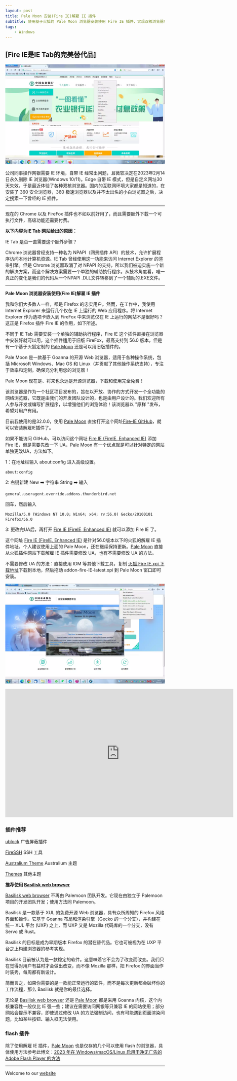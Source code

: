 ```yaml
---
layout: post
title: Pale Moon 安装(Fire IE)解雇 IE 插件
subtitle: 使用基于火狐的 Pale Moon 浏览器安装使用 Fire IE 插件，实现双核浏览器功能
tags:
    - Windows
---
```

## [Fire IE是IE Tab的完美替代品]
![Pale Moon IE Menu](https://raw.githubusercontent.com/huijingfei/huijingfei.github.io/master/images/IE%20menu.webp)

公司同事操作网银需要 IE 环境，自带 IE 经常出问题，且微软决定在2023年2月14日永久删除 IE 浏览器(Windows 10/11)。Edge 自带 IE 模式，但是自定义网址30天失效，于是最近体验了各种双核浏览器。国内的互联网环境大家都是知道的，在安装了 360 安全浏览器，360 极速浏览器以及并不太出名的小白浏览器之后，决定搜索一下曾经的 IE 插件。

------------------------------------------------------

现在的 Chrome 以及 FireFox 插件也不如以前好用了，而且需要额外下载一个可执行文件，高级功能还需要付费。

**以下内容为IE Tab 网站给出的原因：**

IE Tab 是否一直需要这个额外步骤？

Chrome 浏览器曾经支持一种名为 NPAPI（网景插件 API）的技术，允许扩展程序访问本地计算机资源。IE Tab 曾经使用这一功能来访问 Internet Explorer 的渲染引擎。但是 Chrome 浏览器取消了对 NPAPI 的支持，所以我们被迫实施一个新的解决方案，而这个解决方案需要一个单独的辅助执行程序。从技术角度看，唯一真正的变化是我们的代码从一个NPAPI .DLL文件转移到了一个辅助的.EXE文件。

------------------------------------------------------

**Pale Moon 浏览器安装使用(Fire IE)解雇 IE 插件**

我和你们大多数人一样，都是 Firefox 的忠实用户。然而，在工作中，我使用 Internet Explorer 来运行几个仅在 IE 上运行的 Web 应用程序。将 Internet Explorer 作为选项卡嵌入到 FireFox 中来浏览仅在 IE 上运行的网站不是很好吗？这正是 Firefox 插件 Fire IE 的作用，如下所述。

不同于 IE Tab 需要安装一个单独的辅助执行程序，Fire IE 这个插件直接在浏览器中安装好就可以用，这个插件适用于旧版 FireFox，最高支持到 56.0 版本，但是有一个基于火狐定制的 [Pale Moon](https://www.palemoon.org/) 还是可以用旧版插件的。

Pale Moon 是一款基于 Goanna 的开源 Web 浏览器，适用于各种操作系统，包括 Microsoft Windows、Mac OS 和 Linux（并贡献了其他操作系统支持），专注于效率和定制。确保充分利用您的浏览器！

Pale Moon 现在是、将来也永远是开源浏览器，下载和使用完全免费！

该浏览器是作为一个社区项目发布的，旨在以开放、协作的方式开发一个全功能的网络浏览器，它既是由我们的开发团队设计的，也是由用户设计的。我们欢迎所有人参与开发或编写扩展程序，以增强他们的浏览体验！该浏览器以 "原样 "发布，希望对用户有用。

目前我使用的是32.0.0，使用 [Pale Moon](https://www.palemoon.org/) 直接打开这个网址[Fire-IE GitHub](https://github.com/yxl/Fire-IE/releases/download/0.4.6.2/fireie-0.4.6.2-unified.xpi)，就可以安装解雇IE插件了。

如果不能访问 GitHub，可以访问这个网址 [Fire IE (FireIE, Enhanced IE)](https://addons.thunderbird.net/en-us/firefox/addon/fire-ie/?src=search) 添加 Fire IE，但是需要先改一下 UA，Pale Moon 有一个优点就是可以针对特定的网站单独更改UA，方法如下。

1：在地址栏输入 about:config 进入高级设置。
```
about:config
```
2: 右键新建 New ➡️ 字符串 String ➡️ 输入
```
general.useragent.override.addons.thunderbird.net
```
回车，然后输入
```
Mozilla/5.0 (Windows NT 10.0; Win64; x64; rv:56.0) Gecko/20100101 Firefox/56.0
```
3: 更改完UA后，再打开 [Fire IE (FireIE, Enhanced IE)](https://addons.thunderbird.net/en-us/firefox/addon/fire-ie/?src=search) 就可以添加 Fire IE 了。

这个网址 [Fire IE (FireIE, Enhanced IE)](https://addons.thunderbird.net/en-us/firefox/addon/fire-ie/?src=search) 是针对56.0版本以下的火狐的解雇 IE 插件地址。个人建议使用上面的 Pale Moon，还在继续保持更新。[Pale Moon](https://www.palemoon.org/) 直接从火狐插件网站下载解雇 IE 插件需要修改 UA，也有不需要修改 UA 的方法。

不需要修改 UA 的方法：直接使用 IDM 等其他下载工具，复制 [火狐 Fire IE.xpi 下载地址](https://addons.thunderbird.net/firefox/downloads/latest/fire-ie/platform:5/addon-372869-latest.xpi?src=search)下载到本地，然后拖动 addon-fire-IE-latest.xpi 到 Pale Moon 窗口即可安装。

![Pale Moon IE Mode](https://raw.githubusercontent.com/huijingfei/huijingfei.github.io/master/images/palemoon%2032.0.webp)
<iframe width="720" height="405" frameborder="0" src="https://www.ixigua.com/iframe/7296841786030555698?autoplay=0" referrerpolicy="unsafe-url" allowfullscreen></iframe>

### 插件推荐

[ublock](https://github.com/gorhill/uBlock-for-firefox-legacy) 广告屏蔽插件

[FireSSH](https://addons.palemoon.org/addon/firessh/) SSH 工具

[Australium Theme](https://addons.palemoon.org/addon/australium/) Australium 主题

[Themes](https://addons.palemoon.org/themes/) 其他主题

**推荐使用 [Basilisk web browser](https://www.basilisk-browser.org/)**

[Basilisk web browser](https://www.basilisk-browser.org/) 不再由 Palemoon 团队开发。它现在由独立于 Palemoon 项目的开发团队开发；使用方法同 Palemoon。

Basilisk 是一款基于 XUL 的免费开源 Web 浏览器，具有众所周知的 Firefox 风格界面和操作。它基于 Goanna 布局和渲染引擎（Gecko 的一个分支），并构建在统一 XUL 平台 (UXP) 之上，而 UXP 又是 Mozilla 代码库的一个分支，没有 Servo 或 Rust。

Basilisk 的目标是成为早期版本 Firefox 的潜在替代品。它也可被视为在 UXP 平台之上构建浏览器的参考实现。

Basilisk 目前被认为是一款稳定的软件。这意味着它不会为了改变而改变。我们只在觉得对用户有益时才会做出改变，而不像 Mozilla 那样，把 Firefox 的界面当作时装秀，每周都有新设计。

简而言之，如果你需要的是一款能正常运行的软件，而不是每次更新都会破坏你的工作流程，那么 Basilisk 就是你的最佳选择。

无论是 [Basilisk web browser](https://www.basilisk-browser.org/) 还是 [Pale Moon](https://www.palemoon.org/) 都是采用 Goanna 内核，这个内核兼容性一般仅比 IE 强一些；建议在需要访问网银等只兼容 IE 的网站使用；部分网站会提示不兼容，即使通过修改 UA 的方法强制访问，也有可能遇到页面渲染问题，比如某些按钮、输入框无法使用。

### flash 插件

除了使用解雇 IE 插件，[Pale Moon](https://www.palemoon.org/) 也是仅存的几个可以使用 flash 的浏览器，具体使用方法参考此博文：[2023 年在 Windows/macOS/Linux 启用干净无广告的 Adobe Flash Player 的方法](https://tigress.cc/2023/03/05/flash-player/)

------------------------------------------------------

Welcome to our [website](https://tebangtech.com/)
